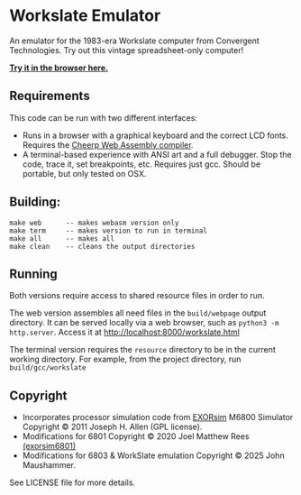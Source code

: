 # Workslate Emulator

An emulator for the 1983-era Workslate computer from Convergent Technologies.  Try out this vintage spreadsheet-only computer!

**[Try it in the browser here.](https://maushammer.github.io/workslate.html)**

## Requirements
This code can be run with two different interfaces:
- Runs in a browser with a graphical keyboard and the correct LCD fonts.  Requires the [Cheerp Web Assembly compiler](https://cheerp.io).
- A terminal-based experience with ANSI art and a full debugger. Stop the code, trace it, set breakpoints, etc.  Requires just gcc.  Should be portable, but only tested on OSX.


## Building:
```
make web      -- makes webasm version only
make term     -- makes version to run in terminal
make all      -- makes all
make clean    -- cleans the output directories
```

## Running
Both versions require access to shared resource files in order to run.

The web version assembles all need files in the `build/webpage` output directory.  It can be served locally via a web browser, such as `python3 -m http.server`.  Access it at [http://localhost:8000/workslate.html](http://localhost:8000/workslate.html)

The terminal version requires the `resource` directory to be in the current working directory.  For example, from the project directory, run `build/gcc/workslate`

## Copyright

- Incorporates processor simulation code from [EXORsim](https://github.com/jhallen/exorsim) M6800 Simulator Copyright &copy; 2011 Joseph H. Allen (GPL license).
- Modifications for 6801 Copyright &copy; 2020 Joel Matthew Rees [(exorsim6801)](https://osdn.net/users/reiisi/pf/exorsim6801/scm/commits/92ef8a291a6240887b19ec9117ea774aba59ea9a)
- Modifications for 6803 & WorkSlate emulation Copyright &copy; 2025 John Maushammer.

See LICENSE file for more details.

